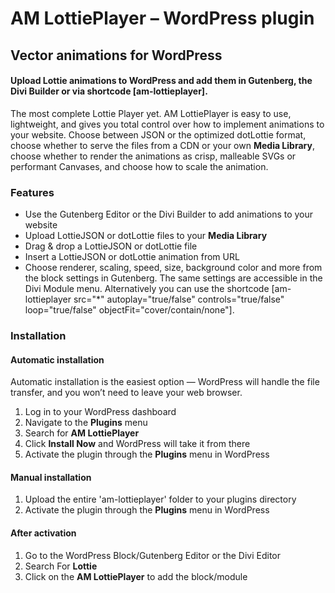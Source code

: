 # AM LottiePlayer – WordPress plugin

## Vector animations for WordPress

#### Upload Lottie animations to WordPress and add them in Gutenberg, the Divi Builder or via shortcode \[am-lottieplayer\].

The most complete Lottie Player yet. AM LottiePlayer is easy to use, lightweight, and gives you total control over how to implement animations to your website. Choose between JSON or the optimized dotLottie format, choose whether to serve the files from a CDN or your own **Media Library**, choose whether to render the animations as crisp, malleable SVGs or performant Canvases, and choose how to scale the animation.

### Features

- Use the Gutenberg Editor or the Divi Builder to add animations to your website
- Upload LottieJSON or dotLottie files to your **Media Library**
- Drag & drop a LottieJSON or dotLottie  file
- Insert a LottieJSON or dotLottie animation from URL
- Choose renderer, scaling, speed, size, background color and more from the block settings in Gutenberg. The same settings are accessible in the Divi Module menu. Alternatively you can use the shortcode \[am-lottieplayer src="*" autoplay="true/false" controls="true/false" loop="true/false" objectFit="cover/contain/none"\].

### Installation

#### Automatic installation

Automatic installation is the easiest option — WordPress will handle the file transfer, and you won’t need to leave your web browser.

1. Log in to your WordPress dashboard
2. Navigate to the **Plugins** menu
3. Search for **AM LottiePlayer**
4. Click **Install Now** and WordPress will take it from there
5. Activate the plugin through the **Plugins** menu in WordPress

#### Manual installation

1. Upload the entire 'am-lottieplayer' folder to your plugins directory
2. Activate the plugin through the **Plugins** menu in WordPress

#### After activation

1. Go to the WordPress Block/Gutenberg Editor or the Divi Editor
2. Search For **Lottie**
3. Click on the **AM LottiePlayer** to add the block/module